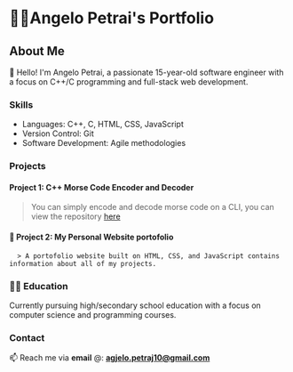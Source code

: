 # 👨‍💻Angelo Petrai's Portfolio
## About Me

👋 Hello! I'm Angelo Petrai, a passionate 15-year-old software engineer with a focus on C++/C programming and full-stack web development. <br>
### Skills  <br>
   * Languages: C++, C, HTML, CSS, JavaScript
   *  Version Control: Git
   *  Software Development: Agile methodologies
   

### Projects
   #### Project 1: C++ Morse Code Encoder and Decoder
   > You can simply encode and decode morse code on a CLI, you can view the repository <a href="https://github.com/apetrai/MorseCode_keyer">here</a>
   
   #### 📡 Project 2: My Personal Website portofolio
      > A portofolio website built on HTML, CSS, and JavaScript contains information about all of my projects.


### 👨‍💻 Education
Currently pursuing high/secondary school education with a focus on computer science and programming courses.

### Contact

📫 Reach me via **email** @: **agjelo.petraj10@gmail.com**

   
